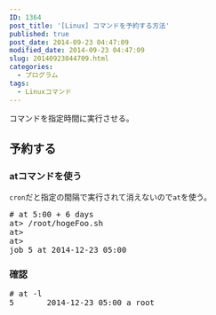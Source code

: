 ```yaml
---
ID: 1364
post_title: '[Linux] コマンドを予約する方法'
published: true
post_date: 2014-09-23 04:47:09
modified_date: 2014-09-23 04:47:09
slug: 20140923044709.html
categories:
  - プログラム
tags:
  - Linuxコマンド
---
```

コマンドを指定時間に実行させる。
<!--more-->
<h2>予約する</h2>
<h3>atコマンドを使う</h3>
<code>cron</code>だと指定の間隔で実行されて消えないので<code>at</code>を使う。
<pre class="prettyprint"># at 5:00 + 6 days
at> /root/hogeFoo.sh
at>
at> <EOT>
job 5 at 2014-12-23 05:00</pre>

<h3>確認</h3>
<pre class="prettyprint"># at -l
5       2014-12-23 05:00 a root</pre>